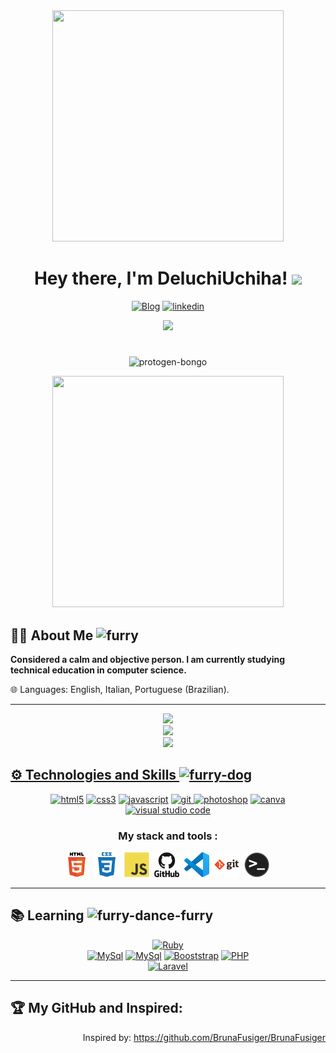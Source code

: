 <div id="header" align="center">
  <img src="https://user-images.githubusercontent.com/123118063/222907495-f032f161-5a5e-42d7-b752-6a173ff41aaf.jpeg" height="370" width="370"/>
  <h1>
    Hey there, I'm DeluchiUchiha!
    <img src="https://media.giphy.com/media/hvRJCLFzcasrR4ia7z/giphy.gif" width="30px"/>
  </h1>
 
[![Blog](https://img.shields.io/badge/Portfolio_Deluchi_Guinle-000000?style=for-the-badge&logo=About.me&logoColor=white)](https://deluchiotsutsuki.github.io/Sobre-mim//)
[![linkedin](https://img.shields.io/badge/linkedin-0A66C2?style=for-the-badge&logo=linkedin&logoColor=white)](https://www.linkedin.com/in/gabriel-deluchi-777715254/)

<a href="https://github.com/deluchiguinle/github-profile-views-counter">
    <img src="https://komarev.com/ghpvc/?username=deluchiguinle&style=for-the-badge">
</a>

</div>

#

<div align="center">
    
![protogen-bongo](https://user-images.githubusercontent.com/98788821/209611209-4e4d2200-64ae-43ab-9024-aabe2b2f6dfc.gif)
    
<img src="https://user-images.githubusercontent.com/123118063/214448817-38ffcef5-dcec-413c-9cd0-d7f8c89accec.png" height="370" width="370"/>    
    
</div>

## 👨‍💻 About Me ![furry](https://user-images.githubusercontent.com/98788821/209613851-2c554bb7-4571-4322-b7c3-1e34ca111dd1.gif) 
<b>Considered a calm and objective person. I am currently studying technical education in computer science.</b>

 🌐 Languages: English, Italian, Portuguese (Brazilian).

---

<div align="center">
<a href="https://github.com/DeluchiGuinle">
<img src="https://github-readme-stats.vercel.app/api?username=deluchiguinle&show_icons=true&theme=graywhite"> <br>
<img height="180em" src="https://github-readme-stats-git-masterrstaa-rickstaa.vercel.app/api/top-langs/?username=DeluchiGuinle&layout=compact&langs_count=7&theme=codeSTACKr&theme=graywhite"/> <br> 
<img src="https://github-readme-stats.vercel.app/api/top-langs/?username=DeluchiGuinle&theme=graywhite"/>
</div>
  
## ⚙️ Technologies and Skills ![furry-dog](https://user-images.githubusercontent.com/98788821/209614966-decb7a0e-03fe-425a-837d-cd511d6197ee.gif) 

<div align="center">
 
<a href="https://www.w3.org/html/" target="_blank"> <img src="https://img.shields.io/badge/HTML5-E34F26?style=for-the-badge&logo=html5&logoColor=white" alt="html5"/></a>
<a href="https://www.w3schools.com/css/" target="_blank"> <img src="https://img.shields.io/badge/CSS3-1572B6?style=for-the-badge&logo=css3&logoColor=white" alt="css3"/></a>
<a href="https://developer.mozilla.org/en-US/docs/Web/JavaScript" target="_blank"><img src="https://img.shields.io/badge/JavaScript-323330?style=for-the-badge&logo=javascript&logoColor=F7DF1Eg" alt="javascript"/></a>
<a href="https://git-scm.com/" target="_blank"> <img src="https://img.shields.io/badge/Git-F05032?style=for-the-badge&logo=git&logoColor=white" alt="git"/> </a>
<a href="https://www.adobe.com/products/photoshop.html" target="_blank"> <img src="https://img.shields.io/badge/Adobe%20Photoshop-31A8FF?style=for-the-badge&logo=Adobe%20Photoshop&logoColor=black" alt="photoshop"/></a>
<a href="https://www.canva.com/" target="_blank"> <img src="https://img.shields.io/badge/Canva-%2300C4CC.svg?&style=for-the-badge&logo=Canva&logoColor=white" alt="canva"/></a>
<a href="https://code.visualstudio.com/" target="_blank"> <img src="https://img.shields.io/badge/Visual_Studio_Code-0078D4?style=for-the-badge&logo=visual%20studio%20code&logoColor=white" alt="visual studio code"/></a> 
  
  
  
  ### My stack and tools :
<div>
  <img src="https://github.com/devicons/devicon/blob/master/icons/html5/html5-original-wordmark.svg" title="HTML5" alt="HTML" width="40" height="40"/>&nbsp;
  <img src="https://github.com/devicons/devicon/blob/master/icons/css3/css3-plain-wordmark.svg"  title="CSS3" alt="CSS" width="40" height="40"/>&nbsp;
  <img src="https://github.com/devicons/devicon/blob/master/icons/javascript/javascript-original.svg"  title="JS" alt="JS" width="40" height="40"/>&nbsp;
  <img src="https://github.com/devicons/devicon/blob/master/icons/github/github-original-wordmark.svg" title="Github"  alt="Github" width="40"/>&nbsp;
  <img src="https://github.com/devicons/devicon/blob/master/icons/vscode/vscode-original.svg" title="Visual Studio Code" alt="Visual Studio Code" width="40" height="40"/>&nbsp;
  <img src="https://github.com/devicons/devicon/blob/master/icons/git/git-original-wordmark.svg" title="Git" alt="Git" width="40" height="40"/>&nbsp;
  <img src="https://raw.githubusercontent.com/github/explore/80688e429a7d4ef2fca1e82350fe8e3517d3494d/topics/terminal/terminal.png" title="Terminal" alt="Terminal" width="40" height="40"/>&nbsp;
</div>
 
</div> 
  
---

## 📚 Learning ![furry-dance-furry](https://user-images.githubusercontent.com/98788821/209615112-def0ac3e-2067-4dfb-bb32-7fb4bdf52bdb.gif) 
    
<div align="center">
    
<a href="#" target="_blank"><img src="https://img.shields.io/badge/-Ruby-darkred?style=for-the-badge&logo=ruby&logoColor=white" alt="Ruby"/></a>             
<a href="#" target="_blank"><img src="https://img.shields.io/badge/-MySQL-00000F?style=for-the-badge&logo=mysql&logoColor=white" alt="MySql"/></a>
<a href="#" target="_blank"><img src="https://img.shields.io/badge/-SqlServer-white?style=for-the-badge&logo=microsoftsqlserver&logoColor=black" alt="MySql"/></a>
<a href="#" target="_blank"><img src="https://img.shields.io/badge/-Bootstrap-563D7C?style=for-the-badge&logo=bootstrap&logoColor=white" alt="Booststrap"/></a>
<a href="#" target="_blank"><img src="https://img.shields.io/badge/-PHP-777BB4?style=for-the-badge&logo=php&logoColor=white" alt="PHP"/></a>    
<a href="#" target="_blank"><img src="https://img.shields.io/badge/-Laravel-orange?style=for-the-badge&logo=laravel&logoColor=white" alt="Laravel"/></a>               
       
</div>
    
---
  
## 🏆 My GitHub and Inspired:
<div align="right">
    
 Inspired by: https://github.com/BrunaFusiger/BrunaFusiger
    
</div>
    
    
